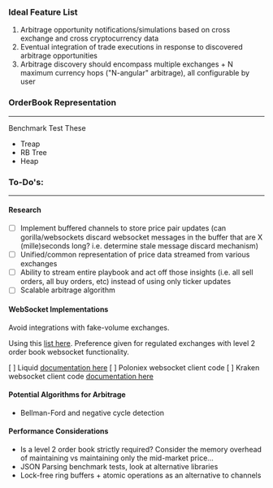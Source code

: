 
### Ideal Feature List
1. Arbitrage opportunity notifications/simulations based on cross exchange and cross cryptocurrency data
2. Eventual integration of trade executions in response to discovered arbitrage opportunities
3. Arbitrage discovery should encompass multiple exchanges + N maximum currency hops ("N-angular" arbitrage), all configurable by user

### OrderBook Representation
---
Benchmark Test These
- Treap
- RB Tree
- Heap

### To-Do's:
---

#### Research 
- [ ] Implement buffered channels to store price pair updates (can gorilla/websockets discard websocket messages in the buffer that are X (mille)seconds long? i.e. determine stale message discard mechanism) 
- [ ] Unified/common representation of price data streamed from various exchanges
- [ ] Ability to stream entire playbook and act off those insights (i.e. all sell orders, all buy orders, etc) instead of using only ticker updates
- [ ] Scalable arbitrage algorithm

#### WebSocket Implementations
Avoid integrations with fake-volume exchanges.

Using this [list here](https://nomics.com/exchanges). Preference given for regulated exchanges with level 2 order book websocket functionality.

[ ] Liquid [documentation here](https://developers.liquid.com/#iii.-liquid-tap-websocket)
[ ] Poloniex websocket client code
[ ] Kraken websocket client code [documentation here](https://docs.kraken.com/websockets/#overview)

#### Potential Algorithms for Arbitrage
- Bellman-Ford and negative cycle detection

#### Performance Considerations
- Is a level 2 order book strictly required? Consider the memory overhead of maintaining vs maintaining only the mid-market price...
- JSON Parsing benchmark tests, look at alternative libraries
- Lock-free ring buffers + atomic operations as an alternative to channels

